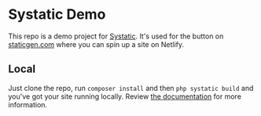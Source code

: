 # Systatic Demo

This repo is a demo project for [Systatic](https://github.com/damcclean/Systatic). It's used for the button on [staticgen.com](https://staticgen.com) where you can spin up a site on Netlify.

## Local

Just clone the repo, run `composer install` and then `php systatic build` and you've got your site running locally. Review [the documentation](https://systatic.co/docs/installation/) for more information.
